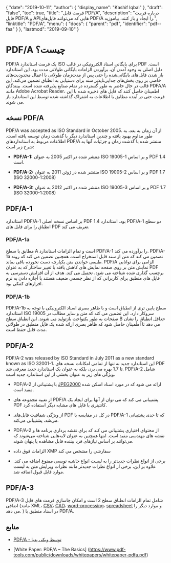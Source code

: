 {
  "date": "2019-10-11",
  "author": {
    "display_name": "Kashif Iqbal"
},
  "draft": "false",
  "toc": true,
  "title": "فرمت فایل PDF/A",
  "description": "درباره فرمت فایل PDF/A و APIهایی که می‌توانند فایل‌های PDF/A را ایجاد و باز کنند، بیاموزید.",
  "linktitle": "PDF/A",
  "menu": {
    "docs": {
      "parent": "pdf",
      "identifier": "pdf--faa"
}
},
  "lastmod": "2019-09-10"
}

# PDF/A چیست؟ #

PDF/A یک فرمت استاندارد ISO برای بایگانی اسناد الکترونیکی در قالب PDF است. دلیل اصلی به وجود آمدن آن، برآوردن الزامات بایگانی طولانی مدت بود. این استاندارد باز شدن فایل‌های بایگانی‌شده را حتی پس از مدت‌زمان طولانی با اعمال محدودیت‌های خاصی بر روی بخش‌های جدایی‌ناپذیر سند برای دستیابی به انطباق تضمین می‌کند. این قالب در حال حاضر به طور گسترده در تمام صنایع پذیرفته شده است. بینندگان PDFA/A مانند Adobe Acrobat Reader، اطمینان حاصل کنند که فایل های ذخیره شده با این فرمت حتی در آینده مطابق با اطلاعات به اشتراک گذاشته شده توسط این استاندارد باز می شوند.

## نسخه PDF/A ##

PDF/A was accepted as ISO Standard in October 2005. از آن زمان به بعد، به طور مداوم بهبود یافته و چندین استاندارد دیگر با گذشت زمان توسعه یافته است. اطلاعات مربوط به استانداردهای PDF/A منتشر شده با گذشت زمان و جزئیات آنها به شرح زیر است:

* **PDF/A-1:** منتشر شده در اکتبر 2005 به عنوان ISO 19005-1 و بر اساس PDF 1.4 است.

* **PDF/A-2:** منتشر شده در ژوئن 2011 به عنوان ISO 19005-2 و بر اساس PDF 1.7 (ISO 32000-1:2008)

* **PDF/A-3:** منتشر شده در اکتبر 2012 به عنوان ISO 19005-3 و بر اساس PDF 1.7 (ISO 32000-1:2008)


## PDF/A-1 ##

استاندارد PDF/A-1 بر اساس نسخه اصلی PDF 1.4 بود. استاندارد PDF/A-1 دو سطح انطباق را برای فایل های PDF تعریف می کند.

### PDF/A-1a ###

مطابق با سطح A است و تمام الزامات استاندارد PDF/A-1 را برآورده می کند. PDF/A-1a تضمین می کند که متن از سند قابل استخراج است. همچنین تضمین می کند که روند طبیعی خواندن متن یکپارچه دست نخورده باقی بماند. PDF/A الزامی برای توانایی نمایش متن بر روی صفحه نمایش های کاهش یافته با تغییر ساختار که به عنوان PDF برچسب گذاری شده شناخته می شود، تحمیل می کند. هدف از آن افزایش دسترسی به فایل های منطبق برای کاربرانی که از نظر جسمی ضعیف هستند با اجازه دادن به نرم افزارهای کمکی بود.

### PDF/A-1b ###

PDF/A-1b سطح پایین تری از انطباق است و با ظاهر بصری اسناد الکترونیکی با توجه به استاندارد ISO 19005 سروکار دارد. این تضمین می کند که متن و سایر مطالب در صفحات به طور یکنواخت بازتولید می شوند. این انطباق سطح B حداقل انطباق را نشان می دهد تا اطمینان حاصل شود که ظاهر بصری ارائه شده یک فایل منطبق در طولانی مدت قابل حفظ است.

## PDF/A-2 ##

PDF/A-2 was released by ISO Standard in July 2011 as a new standard known as ISO 32001-1. این استاندارد جدید نه تنها از تمامی امکانات نسخه های PDF تا 1.7 بهره می برد، بلکه به عنوان یک استاندارد جدید معرفی شد. PDF/A-2 شامل ویژگی های زیر به عنوان بخشی از این استاندارد جدید است.

* PDF/A-2 با پشتیبانی از [JPEG2000](/image/jp2/) ارائه می شود که در مورد اسناد اسکن شده مفید است.

* از تعبیه مجموعه های PDF/A پشتیبانی می کند که می توان از آنها برای ایجاد یک PDF کانتینری با فایل های مشابه دیگر استفاده کرد.

* از ویژگی شفافیت فایل‌های PDF در کل در مقایسه با PDF/A-1 که تا حدی پشتیبانی می‌شد، پشتیبانی می‌کند.

* PDF/A-2 از محتوای اختیاری پشتیبانی می کند که برای نقشه برداری برنامه ها و نقشه های مهندسی مفید است. اینها همچنین به عنوان لایه‌هایی شناخته می‌شوند که می‌توانند بر اساس نیازهای فرد بیننده قابل مشاهده یا پنهان شوند.

* الزامات فوق داده XMP سفارشی را مشخص می کند

* برخی از انواع نظرات جدیدتر را به لیست انواع حاشیه نویسی ممنوع اضافه می کند. علاوه بر این، برخی از انواع نظرات جدیدتر مانند نظرات ویرایش متن به لیست موارد قابل قبول اضافه شد.


## PDF/A-3 ##

PDF/A-3 شامل تمام الزامات انطباق سطح 2 است و امکان جاسازی فرمت های فایل اضافی (مانند XML، [CSV](/spreadsheet/csv/)، [CAD](/cad/)، [word-processing](/word-processing/)، [spreadsheet](/spreadsheet/) و موارد دیگر را می دهد. ) در اسناد منطبق با PDF/A.

## منابع ##

* [PDF/A - توسط ویکی پدیا](https://en.wikipedia.org/wiki/PDF/A)

* [White Paper: PDF/A – The Basics] (https://www.pdf-tools.com/public/downloads/whitepapers/whitepaper-pdfa.pdf)


